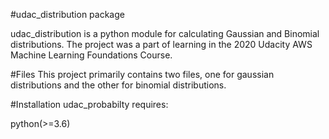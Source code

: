 #udac_distribution package

udac_distribution is a python module for calculating Gaussian and Binomial distributions.
The project was a part of learning in the 2020 Udacity AWS Machine Learning Foundations Course.



#Files
This project primarily contains two files, one for gaussian distributions and the other for binomial distributions.

#Installation
udac_probabilty requires:

python(>=3.6)